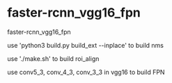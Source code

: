 # faster-rcnn_vgg16_fpn
faster-rcnn_vgg16_fpn

use 'python3 build.py build_ext --inplace' to build nms

use './make.sh' to build roi_align

use conv5_3, conv_4_3, conv_3_3 in vgg16 to build FPN
